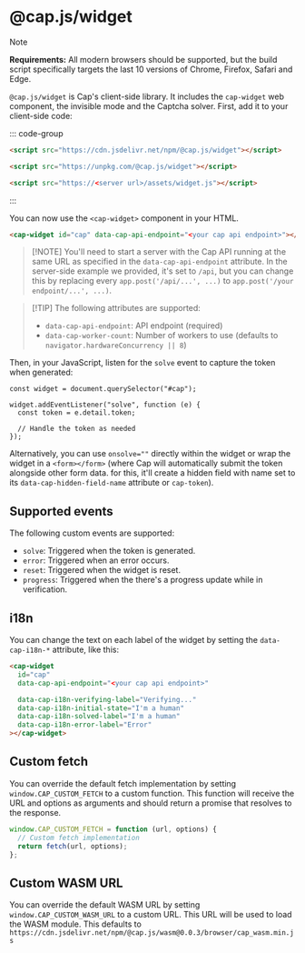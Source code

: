 # @cap.js/widget

> [!NOTE]  
> **Requirements:** All modern browsers should be supported, but the build script specifically targets the last 10 versions of Chrome, Firefox, Safari and Edge.

`@cap.js/widget` is Cap's client-side library. It includes the `cap-widget` web component, the invisible mode and the Captcha solver. First, add it to your client-side code:

::: code-group

```html [jsdelivr]
<script src="https://cdn.jsdelivr.net/npm/@cap.js/widget"></script>
```

```html [unpkg]
<script src="https://unpkg.com/@cap.js/widget"></script>
```

```html [standalone server]
<script src="https://<server url>/assets/widget.js"></script>
```

:::

You can now use the `<cap-widget>` component in your HTML.

```html
<cap-widget id="cap" data-cap-api-endpoint="<your cap api endpoint>"></cap-widget>
```

> [!NOTE] You'll need to start a server with the Cap API running at the same URL as specified in the `data-cap-api-endpoint` attribute. In the server-side example we provided, it's set to `/api`, but you can change this by replacing every `app.post('/api/...', ...)` to `app.post('/your endpoint/...', ...)`.

> [!TIP] The following attributes are supported:
>
> - `data-cap-api-endpoint`: API endpoint (required)
> - `data-cap-worker-count`: Number of workers to use (defaults to `navigator.hardwareConcurrency || 8`)

Then, in your JavaScript, listen for the `solve` event to capture the token when generated:

```js{3}
const widget = document.querySelector("#cap");

widget.addEventListener("solve", function (e) {
  const token = e.detail.token;

  // Handle the token as needed
});
```

Alternatively, you can use `onsolve=""` directly within the widget or wrap the widget in a `<form></form>` (where Cap will automatically submit the token alongside other form data. for this, it'll create a hidden field with name set to its `data-cap-hidden-field-name` attribute or `cap-token`).

## Supported events

The following custom events are supported:

- `solve`: Triggered when the token is generated.
- `error`: Triggered when an error occurs.
- `reset`: Triggered when the widget is reset.
- `progress`: Triggered when the there's a progress update while in verification.

## i18n

You can change the text on each label of the widget by setting the `data-cap-i18n-*` attribute, like this:

```html
<cap-widget
  id="cap"
  data-cap-api-endpoint="<your cap api endpoint>"

  data-cap-i18n-verifying-label="Verifying..."
  data-cap-i18n-initial-state="I'm a human"
  data-cap-i18n-solved-label="I'm a human"
  data-cap-i18n-error-label="Error"
></cap-widget>
```

## Custom fetch

You can override the default fetch implementation by setting `window.CAP_CUSTOM_FETCH` to a custom function. This function will receive the URL and options as arguments and should return a promise that resolves to the response.

```js
window.CAP_CUSTOM_FETCH = function (url, options) {
  // Custom fetch implementation
  return fetch(url, options);
};
```

## Custom WASM URL

You can override the default WASM URL by setting `window.CAP_CUSTOM_WASM_URL` to a custom URL. This URL will be used to load the WASM module. This defaults to `https://cdn.jsdelivr.net/npm/@cap.js/wasm@0.0.3/browser/cap_wasm.min.js`
